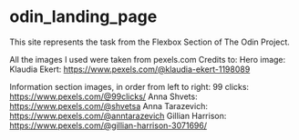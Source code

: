 # odin_landing_page

This site represents the task from the Flexbox Section of The Odin Project.

All the images I used were taken from pexels.com
Credits to:
Hero image: 
Klaudia Ekert: https://www.pexels.com/@klaudia-ekert-1198089


Information section images, in order from left to right:
99 clicks: https://www.pexels.com/@99clicks/
Anna Shvets: https://www.pexels.com/@shvetsa
Anna Tarazevich: https://www.pexels.com/@anntarazevich
Gillian Harrison: https://www.pexels.com/@gillian-harrison-3071696/